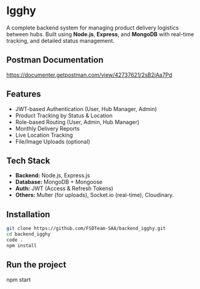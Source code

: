 # Igghy

A complete backend system for managing product delivery logistics between hubs. Built using **Node.js**, **Express**, and **MongoDB** with real-time tracking, and detailed status management.

## Postman Documentation
https://documenter.getpostman.com/view/42737621/2sB2jAa7Pd

## Features

- JWT-based Authentication (User, Hub Manager, Admin)
- Product Tracking by Status & Location
- Role-based Routing (User, Admin, Hub Manager)
- Monthly Delivery Reports
- Live Location Tracking
- File/Image Uploads (optional)

## Tech Stack

- **Backend:** Node.js, Express.js
- **Database:** MongoDB + Mongoose
- **Auth:** JWT (Access & Refresh Tokens)
- **Others:** Multer (for uploads), Socket.io (real-time), Cloudinary.

## Installation

```bash
git clone https://github.com/FSDTeam-SAA/backend_igghy.git
cd backend_igghy
code .
npm install
```

## Run the project
npm start 
